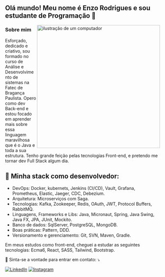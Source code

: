 ## Olá mundo! Meu nome é Enzo Rodrigues e sou estudante de Programação 👋
<img src="https://raw.githubusercontent.com/MicaelliMedeiros/micaellimedeiros/master/image/computer-illustration.png" alt="ilustração de um computador" min-width="400px" max-width="400px" width="400px" align="right">

### Sobre mim
<p align="left">
Esforçado, dedicado e criativo, sou formado no curso de Análise e Desenvolvimento de sistemas na Fatec de Bragança Paulista. Opero como dev Back-end e estou focado em aprender mais sobre essa linguagem maravilhosa que é o Java e toda a sua estrutura. Tenho grande feição pelas tecnologias Front-end, e pretendo me tornar dev Full Stack algum dia.

<h2 align="left">
 🦄 Minha stack como desenvolvedor:
</h2>

- DevOps: Docker, kubernets, Jenkins (CI/CD), Vault, Grafana, Prometheus, Elastic, Jaeger, CDC, Debezium.
- Arquitetura: Microserviços com Saga. 
- Tecnologias: Kafka, Zookeeper, Redis, OAuth, JWT, Protocol Buffers, RabbitMQ.
- Linguagens, Frameworks e Libs: Java, Micronaut, Spring, Java Swing, Java FX, JPA, JUnit, Mockito.
- Banco de dados: SqlServer, PostgreSQL, MongoDB.
- Boas práticas: Pattern, DDD.
- Versionamento e gerenciamento: Git, SVN, Maven, Gradle.

Em meus estudos como front-end, cheguei a estudar as seguintes tecnologias: Ecma6, React, SASS, Tailwind, Bootstrap.
<p align="left">
  💌 Sinta-se a vontade para entrar em contato: ⤵️
</p>

<a href="https://www.linkedin.com/in/enzo-rodrigues-166875199/" title="LinkedIn" target="_blank">
<img src="https://img.shields.io/badge/LinkedIn-0077B5?style=for-the-badge&logo=linkedin&logoColor=white" alt="LinkedIn"/></a>

<a href="https://www.instagram.com/enzo_rdrigues/" title="Instagram" target="_blank">
<img src="https://img.shields.io/badge/Instagram-E4405F?style=for-the-badge&logo=instagram&logoColor=white" alt="Instagram"/></a>
<br>
<br>
